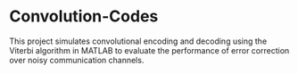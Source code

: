 # Convolution-Codes
This project simulates convolutional encoding and decoding using the Viterbi algorithm in MATLAB to evaluate the performance of error correction over noisy communication channels.
